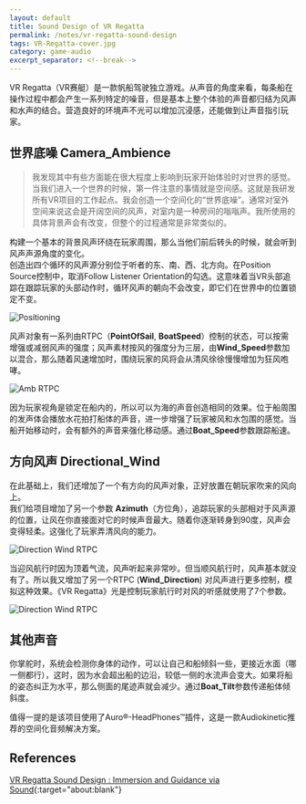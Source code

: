 ```yaml
---
layout: default
title: Sound Design of VR Regatta
permalink: /notes/vr-regatta-sound-design
tags: VR-Regatta-cover.jpg
category: game-audio
excerpt_separator: <!--break-->
---
```

VR Regatta（VR赛艇）是一款帆船驾驶独立游戏。从声音的角度来看，每条船在操作过程中都会产生一系列特定的噪音，但是基本上整个体验的声音都归结为风声和水声的结合。营造良好的环境声不光可以增加沉浸感，还能做到让声音指引玩家。

<!--break-->

## 世界底噪 Camera_Ambience

> 我发现其中有些方面能在很大程度上影响到玩家开始体验时对世界的感觉。当我们进入一个世界的时候，第一件注意的事情就是空间感。这就是我研发所有VR项目的工作起点。我会创造一个空间化的“世界底噪”。通常对室外空间来说这会是开阔空间的风声，对室内是一种房间的嗡嗡声。我所使用的具体背景声会有改变，但整个的过程通常是非常类似的。

构建一个基本的背景风声环绕在玩家周围，那么当他们前后转头的时候，就会听到风声声源角度的变化。  
创造出四个循环的风声源分别位于听者的东、南、西、北方向。在Position Source控制中，取消Follow Listener Orientation的勾选。这意味着当VR头部追踪在跟踪玩家的头部动作时，循环风声的朝向不会改变，即它们在世界中的位置锁定不变。

![Positioning](http://info.audiokinetic.com/hubfs/Blog_Images/VR%20Regatta%20-%20Stephen%20S./Picture2.png)

风声对象有一系列由RTPC（**PointOfSail**, **BoatSpeed**）控制的状态，可以按需增强或减弱风声的强度；风声素材按风的强度分为三层，由**Wind_Speed**参数加以混合，那么随着风速增加时，围绕玩家的风将会从清风徐徐慢慢增加为狂风咆哮。

![Amb RTPC](http://info.audiokinetic.com/hubfs/Blog_Images/VR%20Regatta%20-%20Stephen%20S./Picture3.png)

因为玩家视角是锁定在船内的，所以可以为海的声音创造相同的效果。位于船周围的发声体会播放水花拍打船体的声音，进一步增强了玩家被风和水包围的感觉。当船开始移动时，会有额外的声音来强化移动感。通过**Boat_Speed**参数跟踪船速。

## 方向风声 Directional_Wind

在此基础上，我们还增加了一个有方向的风声对象，正好放置在朝玩家吹来的风向上。  
我们给项目增加了另一个参数 **Azimuth**（方位角），追踪玩家的头部相对于风声源的位置，让风在你直接面对它的时候声音最大。随着你逐渐转身到90度，风声会变得轻柔。这强化了玩家弄清风向的能力。 

![Direction Wind RTPC](http://info.audiokinetic.com/hubfs/Blog_Images/VR%20Regatta%20-%20Stephen%20S./Picture4.png)

当迎风航行时因为顶着气流，风声听起来非常吵。但当顺风航行时，风声基本就没有了。所以我又增加了另一个RTPC (**Wind_Direction**) 对风声进行更多控制，模拟这种效果。《VR Regatta》光是控制玩家航行时对风的听感就使用了7个参数。

![Direction Wind RTPC](http://info.audiokinetic.com/hubfs/Blog_Images/VR%20Regatta%20-%20Stephen%20S./Picture6.png)

## 其他声音

你掌舵时，系统会检测你身体的动作，可以让自己和船倾斜一些，更接近水面（哪一侧都行），这时，因为水会超出船的边沿，较低一侧的水流声会变大。如果将船的姿态纠正为水平，那么侧面的尾迹声就会减少。通过**Boat_Tilt**参数传递船体倾斜度。

值得一提的是该项目使用了Auro®-HeadPhones™插件，这是一款Audiokinetic推荐的空间化音频解决方案。


## References

[VR Regatta Sound Design : Immersion and Guidance via Sound](https://blog.audiokinetic.com/en/audio-designer-blog-vr-regatta-vive-unity-wwiseimmersion-and-guidance-via-sound/){:target="about:blank"}
